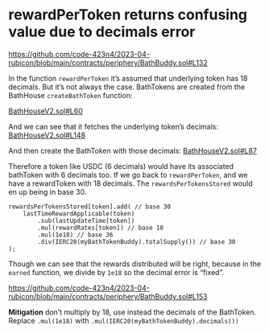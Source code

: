 # rewardPerToken returns confusing value due to decimals error
https://github.com/code-423n4/2023-04-rubicon/blob/main/contracts/periphery/BathBuddy.sol#L132

In the function `rewardPerToken` it’s assumed that underlying token has 18 decimals. But it’s not always the case. BathTokens are created from the BathHouse `createBathToken` function:

[BathHouseV2.sol#L60](https://github.com/code-423n4/2023-04-rubicon/blob/main/contracts/BathHouseV2.sol#L60)

And we can see that it fetches the underlying token’s decimals: [BathHouseV2.sol#L148](https://github.com/code-423n4/2023-04-rubicon/blob/main/contracts/BathHouseV2.sol#L148)

And then create the BathToken with those decimals: [BathHouseV2.sol#L87](https://github.com/code-423n4/2023-04-rubicon/blob/main/contracts/BathHouseV2.sol#L87)

Therefore a token like USDC (6 decimals) would have its associated bathToken with 6 decimals too. If we go back to `rewardPerToken`, and we have a rewardToken with 18 decimals. The `rewardsPerTokensStored` would en up being in base 30.

```solidity
rewardsPerTokensStored[token].add( // base 30
	lastTimeRewardApplicable(token)
	    .sub(lastUpdateTime[token])
	    .mul(rewardRates[token]) // base 18
	    .mul(1e18) // base 36
	    .div(IERC20(myBathTokenBuddy).totalSupply()) // base 30
);
```

Though we can see that the rewards distributed will be right, because in the `earned` function, we divide by `1e18` so the decimal error is “fixed”.

https://github.com/code-423n4/2023-04-rubicon/blob/main/contracts/periphery/BathBuddy.sol#L153

**Mitigation**
don’t multiply by 18, use instead the decimals of the BathToken.
Replace `.mul(1e18)`
with `.mul(IERC20(myBathTokenBuddy).decimals())`
